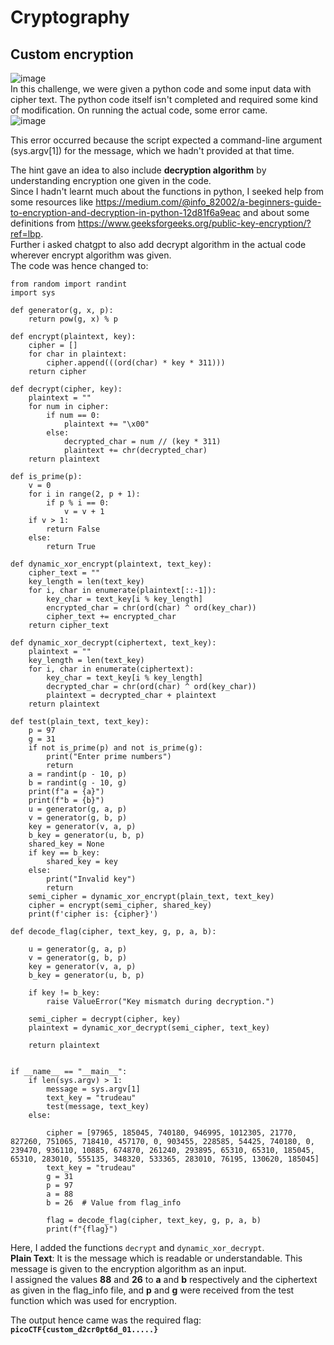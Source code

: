 # Cryptography  

## Custom encryption   
![image](https://github.com/user-attachments/assets/16a2970f-fe05-488e-9d81-61b91a095b22)  
In this challenge, we were given a python code and some input data with cipher text. The python code itself isn't completed
and required some kind of modification. On running the actual code, some error came.  
![image](https://github.com/user-attachments/assets/5b16042d-3a7c-42d6-8a11-1b5522ac9eb8)  

This error occurred because the script expected a command-line argument (sys.argv[1]) for the message,
which we hadn't provided at that time.  

The hint gave an idea to also include **decryption algorithm** by understanding encryption one given in the code.  
Since I hadn't learnt much about the functions in python, I seeked help from some resources like 
https://medium.com/@info_82002/a-beginners-guide-to-encryption-and-decryption-in-python-12d81f6a9eac and about
some definitions from https://www.geeksforgeeks.org/public-key-encryption/?ref=lbp.  
Further i asked chatgpt to also add decrypt algorithm in the actual code wherever encrypt algorithm was given.  
The code was hence changed to:  
```
from random import randint
import sys

def generator(g, x, p):
    return pow(g, x) % p

def encrypt(plaintext, key):
    cipher = []
    for char in plaintext:
        cipher.append(((ord(char) * key * 311)))
    return cipher

def decrypt(cipher, key):
    plaintext = ""
    for num in cipher:
        if num == 0:
            plaintext += "\x00"
        else:
            decrypted_char = num // (key * 311)  
            plaintext += chr(decrypted_char)
    return plaintext

def is_prime(p):
    v = 0
    for i in range(2, p + 1):
        if p % i == 0:
            v = v + 1
    if v > 1:
        return False
    else:
        return True

def dynamic_xor_encrypt(plaintext, text_key):
    cipher_text = ""
    key_length = len(text_key)
    for i, char in enumerate(plaintext[::-1]):
        key_char = text_key[i % key_length]
        encrypted_char = chr(ord(char) ^ ord(key_char))
        cipher_text += encrypted_char
    return cipher_text

def dynamic_xor_decrypt(ciphertext, text_key):
    plaintext = ""
    key_length = len(text_key)
    for i, char in enumerate(ciphertext):
        key_char = text_key[i % key_length]
        decrypted_char = chr(ord(char) ^ ord(key_char))  
        plaintext = decrypted_char + plaintext 
    return plaintext

def test(plain_text, text_key):
    p = 97
    g = 31
    if not is_prime(p) and not is_prime(g):
        print("Enter prime numbers")
        return
    a = randint(p - 10, p)
    b = randint(g - 10, g)
    print(f"a = {a}")
    print(f"b = {b}")
    u = generator(g, a, p)
    v = generator(g, b, p)
    key = generator(v, a, p)
    b_key = generator(u, b, p)
    shared_key = None
    if key == b_key:
        shared_key = key
    else:
        print("Invalid key")
        return
    semi_cipher = dynamic_xor_encrypt(plain_text, text_key)
    cipher = encrypt(semi_cipher, shared_key)
    print(f'cipher is: {cipher}')

def decode_flag(cipher, text_key, g, p, a, b):

    u = generator(g, a, p)
    v = generator(g, b, p)
    key = generator(v, a, p)
    b_key = generator(u, b, p)

    if key != b_key:
        raise ValueError("Key mismatch during decryption.")

    semi_cipher = decrypt(cipher, key)
    plaintext = dynamic_xor_decrypt(semi_cipher, text_key)

    return plaintext


if __name__ == "__main__":
    if len(sys.argv) > 1:
        message = sys.argv[1]
        text_key = "trudeau"
        test(message, text_key)
    else:
        
        cipher = [97965, 185045, 740180, 946995, 1012305, 21770, 827260, 751065, 718410, 457170, 0, 903455, 228585, 54425, 740180, 0, 239470, 936110, 10885, 674870, 261240, 293895, 65310, 65310, 185045, 65310, 283010, 555135, 348320, 533365, 283010, 76195, 130620, 185045]
        text_key = "trudeau"
        g = 31
        p = 97
        a = 88  
        b = 26  # Value from flag_info

        flag = decode_flag(cipher, text_key, g, p, a, b)
        print(f"{flag}")
```

Here, I added the functions `decrypt` and `dynamic_xor_decrypt`.  
**Plain Text**: It is the message which is readable or understandable. This message is given to the encryption algorithm as an input.  
I assigned the values **88** and **26** to **a** and **b** respectively and the ciphertext as given in the flag_info file, and **p** and **g** were received from the test function which was used for encryption.   

The output hence came was the required flag:  
**`picoCTF{custom_d2cr0pt6d_01.....}`**








